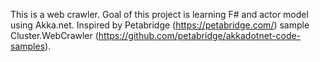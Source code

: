 This is a web crawler. Goal of this project is learning F# and actor model using Akka.net.
Inspired by Petabridge (https://petabridge.com/) sample Cluster.WebCrawler (https://github.com/petabridge/akkadotnet-code-samples).
